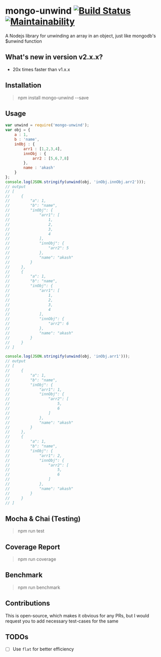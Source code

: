 # mongo-unwind [![Build Status](https://travis-ci.com/AkashBabu/mongo-unwind.svg?branch=master)](https://travis-ci.com/AkashBabu/mongo-unwind) [![Maintainability](https://api.codeclimate.com/v1/badges/c6b7c2b9d9838437ca00/maintainability)](https://codeclimate.com/github/AkashBabu/mongo-unwind/maintainability)

A Nodejs library for unwinding an array in an object, just like mongodb's $unwind function

## What's new in version v2.x.x?
* 20x times faster than v1.x.x

## Installation
>   npm install mongo-unwind --save

## Usage

```javascript
var unwind = require('mongo-unwind');
var obj = {
    a : 1,
    b : 'name',
    inObj : {
        arr1 : [1,2,3,4],
        innObj : {
            arr2 : [5,6,7,8]
        },
        name : 'akash'
    }
};
console.log(JSON.stringify(unwind(obj, 'inObj.innObj.arr2')));
// output
// [
//     {
//         "a": 1,
//         "b": "name",
//         "inObj": {
//             "arr1": [
//                 1,
//                 2,
//                 3,
//                 4
//             ],
//             "innObj": {
//                 "arr2": 5
//             },
//             "name": "akash"
//         }
//     },
//     {
//         "a": 1,
//         "b": "name",
//         "inObj": {
//             "arr1": [
//                 1,
//                 2,
//                 3,
//                 4
//             ],
//             "innObj": {
//                 "arr2": 6
//             },
//             "name": "akash"
//         }
//     }
// ]

console.log(JSON.stringify(unwind(obj, 'inObj.arr1')));
// output
// [
//     {
//         "a": 1,
//         "b": "name",
//         "inObj": {
//             "arr1": 1,
//             "innObj": {
//                 "arr2": [
//                     5,
//                     6
//                 ]
//             },
//             "name": "akash"
//         }
//     },
//     {
//         "a": 1,
//         "b": "name",
//         "inObj": {
//             "arr1": 2,
//             "innObj": {
//                 "arr2": [
//                     5,
//                     6
//                 ]
//             },
//             "name": "akash"
//         }
//     }
// ]

```


## Mocha & Chai (Testing)
> npm run test

## Coverage Report
> npm run coverage

## Benchmark
> npm run benchmark


## Contributions
This is open-source, which makes it obvious for any PRs, but I would request you to add necessary test-cases for the same 

## TODOs
- [ ] Use `flat` for better efficiency
